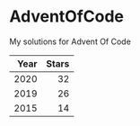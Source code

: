 # AdventOfCode
My solutions for Advent Of Code

| Year | Stars |
|-----:|------:|
| 2020 |    32 |
| 2019 |    26 |
| 2015 |    14 |

